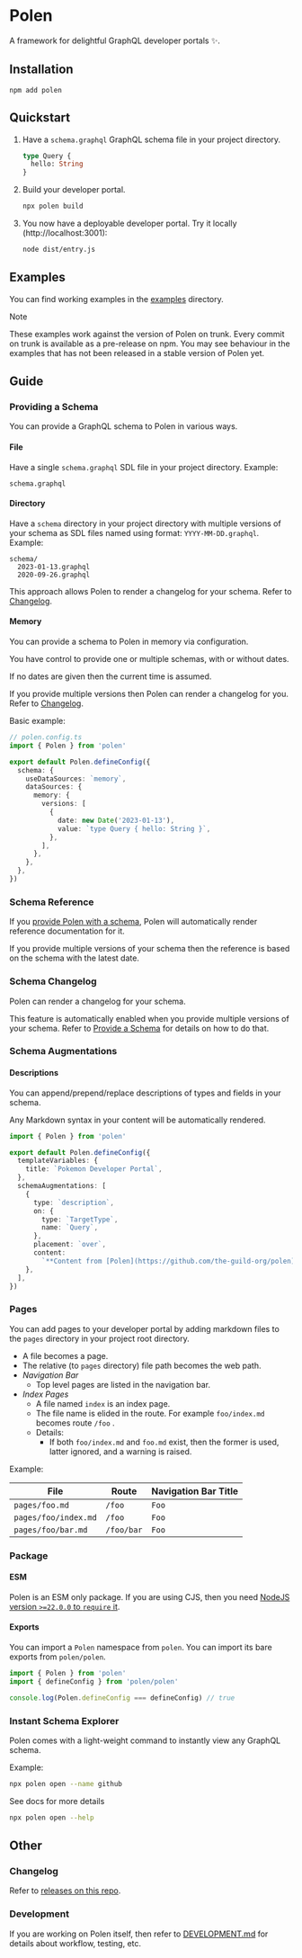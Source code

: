 # Polen

A framework for delightful GraphQL developer portals ✨.

## Installation

```
npm add polen
```

## Quickstart

1. Have a `schema.graphql` GraphQL schema file in your project directory.

   ```graphql
   type Query {
     hello: String
   }
   ```

2. Build your developer portal.

   ```sh
   npx polen build
   ```

3. You now have a deployable developer portal. Try it locally
   (http://localhost:3001):

   ```sh
   node dist/entry.js
   ```

## Examples

You can find working examples in the [examples](./examples) directory.

> [!NOTE]
> These examples work against the version of Polen on trunk. Every commit on trunk is available as a pre-release on npm. You may see behaviour in the examples that has not been released in a stable version of Polen yet.

## Guide

### Providing a Schema

You can provide a GraphQL schema to Polen in various ways.

#### File

Have a single `schema.graphql` SDL file in your project directory. Example:

```
schema.graphql
```

#### Directory

Have a `schema` directory in your project directory with multiple versions of
your schema as SDL files named using format: `YYYY-MM-DD.graphql`. Example:

```
schema/
  2023-01-13.graphql
  2020-09-26.graphql
```

This approach allows Polen to render a changelog for your schema. Refer to
[Changelog](#changelog).

#### Memory

You can provide a schema to Polen in memory via configuration.

You have control to provide one or multiple schemas, with or without dates.

If no dates are given then the current time is assumed.

If you provide multiple versions then Polen can render a changelog for you.
Refer to [Changelog](#changelog).

Basic example:

```ts
// polen.config.ts
import { Polen } from 'polen'

export default Polen.defineConfig({
  schema: {
    useDataSources: `memory`,
    dataSources: {
      memory: {
        versions: [
          {
            date: new Date('2023-01-13'),
            value: `type Query { hello: String }`,
          },
        ],
      },
    },
  },
})
```

### Schema Reference

If you [provide Polen with a schema](#providing-a-schema), Polen will
automatically render reference documentation for it.

If you provide multiple versions of your schema then the reference is based on
the schema with the latest date.

### Schema Changelog

Polen can render a changelog for your schema.

This feature is automatically enabled when you provide multiple versions of your
schema. Refer to [Provide a Schema](#providing-a-schema) for details on how to
do that.

### Schema Augmentations

#### Descriptions

You can append/prepend/replace descriptions of types and fields in your schema.

Any Markdown syntax in your content will be automatically rendered.

```ts
import { Polen } from 'polen'

export default Polen.defineConfig({
  templateVariables: {
    title: `Pokemon Developer Portal`,
  },
  schemaAugmentations: [
    {
      type: `description`,
      on: {
        type: `TargetType`,
        name: `Query`,
      },
      placement: `over`,
      content:
        `**Content from [Polen](https://github.com/the-guild-org/polen)**.`,
    },
  ],
})
```

### Pages

You can add pages to your developer portal by adding markdown files to the
`pages` directory in your project root directory.

- A file becomes a page.
- The relative (to `pages` directory) file path becomes the web path.
- _Navigation Bar_
  - Top level pages are listed in the navigation bar.
- _Index Pages_
  - A file named `index` is an index page.
  - The file name is elided in the route. For example `foo/index.md` becomes
    route `/foo` .
  - Details:
    - If both `foo/index.md` and `foo.md` exist, then the former is used, latter
      ignored, and a warning is raised.

Example:

| File                 | Route      | Navigation Bar Title |
| -------------------- | ---------- | -------------------- |
| `pages/foo.md`       | `/foo`     | `Foo`                |
| `pages/foo/index.md` | `/foo`     | `Foo`                |
| `pages/foo/bar.md`   | `/foo/bar` | `Foo`                |

### Package

#### ESM

Polen is an ESM only package. If you are using CJS, then you need
[NodeJS version `>=22.0.0` to `require` it](https://nodejs.org/api/modules.html#loading-ecmascript-modules-using-require).

#### Exports

You can import a `Polen` namespace from `polen`. You can import its bare exports
from `polen/polen`.

```ts
import { Polen } from 'polen'
import { defineConfig } from 'polen/polen'

console.log(Polen.defineConfig === defineConfig) // true
```

### Instant Schema Explorer

Polen comes with a light-weight command to instantly view any GraphQL schema.

Example:

```sh
npx polen open --name github
```

See docs for more details

```sh
npx polen open --help
```

## Other

### Changelog

Refer to
[releases on this repo](https://github.com/the-guild-org/polen/releases).

### Development

If you are working on Polen itself, then refer to
[DEVELOPMENT.md](./DEVELOPMENT.md) for details about workflow, testing, etc.
